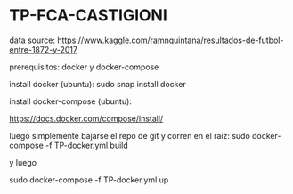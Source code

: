 # TP-FCA-CASTIGIONI
data source: https://www.kaggle.com/ramnquintana/resultados-de-futbol-entre-1872-y-2017

prerequisitos:
docker y docker-compose

install docker (ubuntu):
sudo snap install docker

install docker-compose (ubuntu):

https://docs.docker.com/compose/install/

luego simplemente bajarse el repo de git y corren en el raiz:
sudo docker-compose -f TP-docker.yml build

y luego

sudo docker-compose -f TP-docker.yml up
